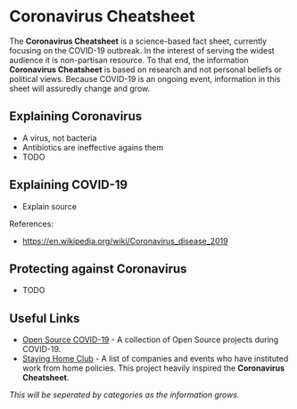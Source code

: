 # Coronavirus Cheatsheet

The **Coronavirus Cheatsheet** is a science-based fact sheet, currently focusing on the COVID-19 outbreak. In the interest of serving the widest audience it is non-partisan resource. To that end, the information **Coronavirus Cheatsheet** is based on research and not personal beliefs or political views. Because COVID-19 is an ongoing event, information in this sheet will assuredly change and grow.

## Explaining Coronavirus

- A virus, not bacteria
- Antibiotics are ineffective agains them
- TODO

## Explaining COVID-19

- Explain source

References:

- https://en.wikipedia.org/wiki/Coronavirus_disease_2019

## Protecting against Coronavirus

- TODO

## Useful Links

- [Open Source COVID-19](https://weileizeng.github.io/Open-Source-COVID-19/) - A collection of Open Source projects during COVID-19.
- [Staying Home Club](https://stayinghome.club/) - A list of companies and events who have instituted work from home policies. This project heavily inspired the **Coronavirus Cheatsheet**.

_This will be seperated by categories as the information grows._
